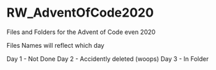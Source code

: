 # RW_AdventOfCode2020

Files and Folders for the Advent of Code even 2020

Files Names will reflect which day

Day 1 - Not Done
Day 2 - Accidently deleted (woops)
Day 3 - In Folder

